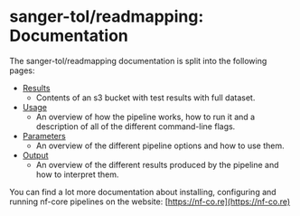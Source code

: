 # sanger-tol/readmapping: Documentation

The sanger-tol/readmapping documentation is split into the following pages:

* [Results](results.md)
    * Contents of an s3 bucket with test results with full dataset.
* [Usage](usage.md)
    * An overview of how the pipeline works, how to run it and a description of all of the different command-line flags.
* [Parameters](parameters.md)
    * An overview of the different pipeline options and how to use them.
* [Output](output.md)
    * An overview of the different results produced by the pipeline and how to interpret them.

You can find a lot more documentation about installing, configuring and running nf-core pipelines on the website: [https://nf-co.re](https://nf-co.re)
